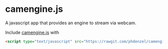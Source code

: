# camengine.js

A javascript app that provides an engine to stream via webcam.

Include [camengine.js](https://rawgit.com/phdenzel/camengine.js/master/camengine.js) with
``` html
<script type="text/javascript" src="https://rawgit.com/phdenzel/camengine.js/master/camengine.js"></script>
```
